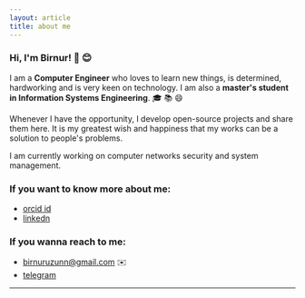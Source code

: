 ```yaml
---
layout: article
title: about me
---
```

### Hi, I'm Birnur! :wave: :blush:

I am a **Computer Engineer** who loves to learn new things, is determined, hardworking and is very keen on technology. 
I am also a **master's student in Information Systems Engineering**. :mortar_board: :books: :smile:

Whenever I have the opportunity, I develop open-source projects and share them here. 
It is my greatest wish and happiness that my works can be a solution to people's problems.

I am currently working on computer networks security and system management.

### If you want to know more about me:

* [orcid id ](https://orcid.org/0000-0003-3592-6121)
* [linkedn](https://tr.linkedin.com/in/birnur-uzun-546189106)

### If you wanna reach to me:

* [birnuruzunn@gmail.com](mailto:birnuruzunn@gmail.com) :envelope: 
* [telegram](https://telegram.me/birnur_zn)

---
